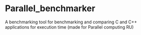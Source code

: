 # Parallel_benchmarker
A benchmarking tool for benchmarking and comparing C and C++ applications for execution time (made for Parallel computing RU)
